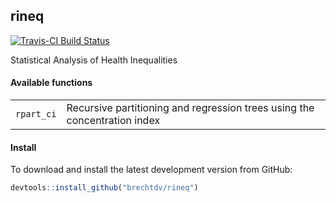 ## rineq

[![Travis-CI Build Status](https://travis-ci.org/brechtdv/prevalence.svg?branch=master)](https://travis-ci.org/brechtdv/prevalence)

Statistical Analysis of Health Inequalities

#### Available functions

<table>
<tr><td><code>rpart_ci</code></td><td>Recursive partitioning and regression trees using the concentration index</td></tr>
</table>

#### Install

To download and install the latest development version from GitHub:
```r
devtools::install_github("brechtdv/rineq")
```
